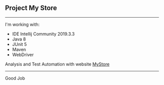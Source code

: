 ## Project My Store
------------
I'm working with:

- IDE Intellij Community 2019.3.3
- Java 8
- JUnit 5
- Maven
- WebDriver

Analysis and Test Automation with website [MyStore](http://automationpractice.com/index.php)

------------
Good Job
